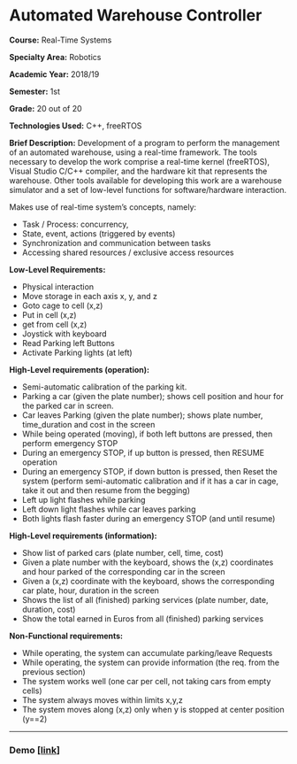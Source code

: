 # Automated Warehouse Controller

**Course:** Real-Time Systems

**Specialty Area:** Robotics

**Academic Year:** 2018/19

**Semester:** 1st

**Grade:** 20 out of 20

**Technologies Used:** C++, freeRTOS

**Brief Description:** Development of a program to perform the management of an automated warehouse, using a real-time framework. The tools necessary to develop the work comprise a real-time kernel (freeRTOS), Visual Studio C/C++ compiler, and the hardware kit that represents the warehouse. Other tools available for developing this work are a warehouse simulator and a set of low-level functions for software/hardware interaction.

Makes use of real-time system’s concepts, namely:

- Task / Process: concurrency,
- State, event, actions (triggered by events)
- Synchronization and communication between tasks
- Accessing shared resources / exclusive access resources

**Low-Level Requirements:**

- Physical interaction
- Move storage in each axis x, y, and z
- Goto cage to cell (x,z)
- Put in cell (x,z)
- get from cell (x,z)
- Joystick with keyboard
- Read Parking left Buttons
- Activate Parking lights (at left)

**High-Level requirements (operation):**

- Semi-automatic calibration of the parking kit.
- Parking a car (given the plate number); shows cell position and hour for the parked car in screen.
- Car leaves Parking (given the plate number); shows plate number, time_duration and cost in the screen
- While being operated (moving), if both left buttons are pressed, then perform emergency STOP
- During an emergency STOP, if up button is pressed, then RESUME operation
- During an emergency STOP, if down button is pressed, then Reset the system (perform semi-automatic calibration and if it has a car in cage, take it out and then resume from the begging)
- Left up light flashes while parking
- Left down light flashes while car leaves parking
- Both lights flash faster during an emergency STOP (and until resume)

**High-Level requirements (information):**

- Show list of parked cars (plate number, cell, time, cost)
- Given a plate number with the keyboard, shows the (x,z) coordinates and hour parked of the corresponding car in the screen
- Given a (x,z) coordinate with the keyboard, shows the corresponding car plate, hour, duration in the screen
- Shows the list of all (finished) parking services (plate number, date, duration, cost)
- Show the total earned in Euros from all (finished) parking services

**Non-Functional requirements:**

- While operating, the system can accumulate parking/leave Requests
- While operating, the system can provide information (the req. from the previous section)
- The system works well (one car per cell, not taking cars from empty cells)
- The system always moves within limits x,y,z
- The system moves along (x,z) only when y is stopped at center position (y==2)

---

### Demo [[link](https://drive.google.com/file/d/1JaC9oqbPb7YchkhQyfM83ATzbumLLCM7/view?usp=sharing)]

